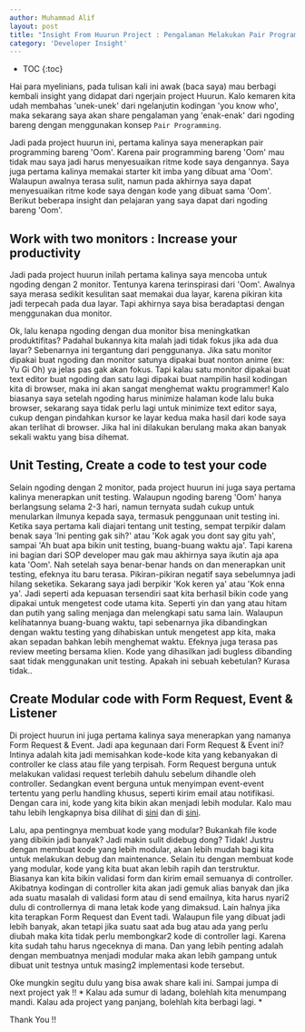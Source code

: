 ```yaml
---
author: Muhammad Alif
layout: post
title: "Insight From Huurun Project : Pengalaman Melakukan Pair Programming"
category: 'Developer Insight'
---
```


* TOC
{:toc}

Hai para myelinians, pada tulisan kali ini awak (baca saya) mau berbagi kembali insight yang didapat dari ngerjain project Huurun. Kalo kemaren kita udah membahas 'unek-unek' dari ngelanjutin kodingan 'you know who', maka sekarang saya akan share pengalaman yang 'enak-enak' dari ngoding bareng dengan menggunakan konsep `Pair Programming`.

Jadi pada project huurun ini, pertama kalinya saya menerapkan pair programming bareng 'Oom'. Karena pair programming bareng 'Oom' mau tidak mau saya jadi harus menyesuaikan ritme kode saya dengannya. Saya juga pertama kalinya memakai starter kit imba yang dibuat ama 'Oom'. Walaupun awalnya terasa sulit, namun pada akhirnya saya dapat menyesuaikan ritme kode saya dengan kode yang dibuat sama 'Oom'. Berikut beberapa insight dan pelajaran yang saya dapat dari ngoding bareng 'Oom'.

## Work with two monitors : Increase your productivity
Jadi pada project huurun inilah pertama kalinya saya mencoba untuk ngoding dengan 2 monitor. Tentunya karena terinspirasi dari 'Oom'. Awalnya saya merasa sedikit kesulitan saat memakai dua layar, karena pikiran kita jadi terpecah pada dua layar. Tapi akhirnya saya bisa beradaptasi dengan menggunakan dua monitor.

Ok, lalu kenapa ngoding dengan dua monitor bisa meningkatkan produktifitas? Padahal bukannya kita malah jadi tidak fokus jika ada dua layar? Sebenarnya ini tergantung dari penggunanya. Jika satu monitor dipakai buat ngoding dan monitor satunya dipakai buat nonton anime (ex: Yu Gi Oh) ya jelas pas gak akan fokus. Tapi kalau satu monitor dipakai buat text editor buat ngoding dan satu lagi dipakai buat nampilin hasil kodingan kita di browser, maka ini akan sangat menghemat waktu programmer! Kalo biasanya saya setelah ngoding harus minimize halaman kode lalu buka browser, sekarang saya tidak perlu lagi untuk minimize text editor saya, cukup dengan pindahkan kursor ke layar kedua maka hasil dari kode saya akan terlihat di browser. Jika hal ini dilakukan berulang maka akan banyak sekali waktu yang bisa dihemat.

## Unit Testing, Create a code to test your code
Selain ngoding dengan 2 monitor, pada project huurun ini juga saya pertama kalinya menerapkan unit testing. Walaupun ngoding bareng 'Oom' hanya berlangsung selama 2-3 hari, namun ternyata sudah cukup untuk menularkan ilmunya kepada saya, termasuk penggunaan unit testing ini. Ketika saya pertama kali diajari tentang unit testing, sempat terpikir dalam benak saya 'Ini penting gak sih?' atau 'Kok agak you dont say gitu yah', sampai 'Ah buat apa bikin unit testing, buang-buang waktu aja'. Tapi karena ini bagian dari SOP developer mau gak mau akhirnya saya ikutin aja apa kata 'Oom'. Nah setelah saya benar-benar hands on dan menerapkan unit testing, efeknya itu baru terasa. Pikiran-pikiran negatif saya sebelumnya jadi hilang seketika. Sekarang saya jadi berpikir 'Kok keren ya' atau 'Kok enna ya'. Jadi seperti ada kepuasan tersendiri saat kita berhasil bikin code yang dipakai untuk mengetest code utama kita. Seperti yin dan yang atau hitam dan putih yang saling menjaga dan melengkapi satu sama lain. Walaupun kelihatannya buang-buang waktu, tapi sebenarnya jika dibandingkan dengan waktu testing yang dihabiskan untuk mengetest app kita, maka akan sepadan bahkan lebih menghemat waktu. Efeknya juga terasa pas review meeting bersama klien. Kode yang dihasilkan jadi bugless dibanding saat tidak menggunakan unit testing. Apakah ini sebuah kebetulan? Kurasa tidak..

## Create Modular code with Form Request, Event & Listener
Di project huurun ini juga pertama kalinya saya menerapkan yang namanya Form Request & Event. Jadi apa kegunaan dari Form Request & Event ini? Intinya adalah kita jadi memisahkan kode-kode kita yang kebanyakan di controller ke class atau file yang terpisah. Form Request berguna untuk melakukan validasi request terlebih dahulu sebelum dihandle oleh controller. Sedangkan event berguna untuk menyimpan event-event tertentu yang perlu handling khusus, seperti kirim email atau notifikasi. Dengan cara ini, kode yang kita bikin akan menjadi lebih modular. Kalo mau tahu lebih lengkapnya bisa dilihat di [sini](https://laravel.com/docs/5.3/validation#form-request-validation) dan di [sini](https://laravel.com/docs/5.3/events).

Lalu, apa pentingnya membuat kode yang modular? Bukankah file kode yang dibikin jadi banyak? Jadi makin sulit didebug dong?
Tidak! Justru dengan membuat kode yang lebih modular, akan lebih mudah bagi kita untuk melakukan debug dan maintenance. Selain itu dengan membuat kode yang modular, kode yang kita buat akan lebih rapih dan terstruktur. Biasanya kan kita bikin validasi form dan kirim email semuanya di controller. Akibatnya kodingan di controller kita akan jadi gemuk alias banyak dan jika ada suatu masalah di validasi form atau di send emailnya, kita harus nyari2 dulu di controllernya di mana letak kode yang dimaksud. Lain halnya jika kita terapkan Form Request dan Event tadi. Walaupun file yang dibuat jadi lebih banyak, akan tetapi jika suatu saat ada bug atau ada yang perlu diubah maka kita tidak perlu membongkar2 kode di controller lagi. Karena kita sudah tahu harus ngeceknya di mana. Dan yang lebih penting adalah dengan membuatnya menjadi modular maka akan lebih gampang untuk dibuat unit testnya untuk masing2 implementasi kode tersebut.


Oke mungkin segitu dulu yang bisa awak share kali ini. Sampai jumpa di next project yak !!
*
Kalau ada sumur di ladang, bolehlah kita menumpang mandi.
Kalau ada project yang panjang, bolehlah kita berbagi lagi.
*

Thank You !!

